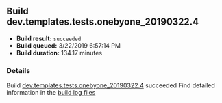 ## Build dev.templates.tests.onebyone_20190322.4
- **Build result:** `succeeded`
- **Build queued:** 3/22/2019 6:57:14 PM
- **Build duration:** 134.17 minutes
### Details
Build [dev.templates.tests.onebyone_20190322.4](https://winappstudio.visualstudio.com/web/build.aspx?pcguid=a4ef43be-68ce-4195-a619-079b4d9834c2&builduri=vstfs%3a%2f%2f%2fBuild%2fBuild%2f27348) succeeded
Find detailed information in the [build log files](https://uwpctdiags.blob.core.windows.net/buildlogs/dev.templates.tests.onebyone_20190322.4_logs.zip)
